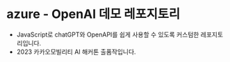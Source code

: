 # azure - OpenAI 데모 레포지토리
- JavaScript로 chatGPT와 OpenAPI를 쉽게 사용할 수 있도록 커스텀한 레포지토리입니다.
- 2023 카카오모빌리티 AI 해커톤 출품작입니다.
